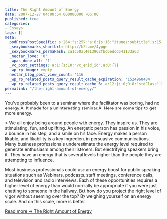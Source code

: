 ```yaml
---
title: The Right Amount of Energy
date: 2007-12-27 04:00:54.000000000 -06:00
published: true
categories:
- Essays
tags: []
meta:
  podPressPostSpecific: s:264:"s:255:"a:6:{s:15:"itunes:subtitle";s:15:"##PostExcerpt##";s:14:"itunes:summary";s:15:"##PostExcerpt##";s:15:"itunes:keywords";s:17:"##WordPressCats##";s:13:"itunes:author";s:10:"##Global##";s:15:"itunes:explicit";s:7:"Default";s:12:"itunes:block";s:7:"Default";}";";
  _sexybookmarks_shortUrl: http://b2l.me/4ypge
  _sexybookmarks_permaHash: ca1c50a14e13962fbc6edcd541133a63
  _nectar_love: '0'
  _wpas_done_all: '1'
  _vc_post_settings: a:1:{s:10:"vc_grid_id";a:0:{}}
  _wp_rp_image: empty
  nectar_blog_post_view_count: '116'
  _wp_rp_related_posts_query_result_cache_expiration: '1524960484'
  _wp_rp_related_posts_query_result_cache_6: a:12:{i:0;O:8:"stdClass":2:{s:7:"post_id";s:3:"295";s:5:"score";s:16:"60.8663117971296";}i:1;O:8:"stdClass":2:{s:7:"post_id";s:3:"328";s:5:"score";s:17:"56.94943897884988";}i:2;O:8:"stdClass":2:{s:7:"post_id";s:3:"327";s:5:"score";s:18:"54.689890587642694";}i:3;O:8:"stdClass":2:{s:7:"post_id";s:4:"2078";s:5:"score";s:17:"51.84118274121791";}i:4;O:8:"stdClass":2:{s:7:"post_id";s:4:"4433";s:5:"score";s:17:"49.66341627484776";}i:5;O:8:"stdClass":2:{s:7:"post_id";s:3:"325";s:5:"score";s:17:"49.66341627484776";}i:6;O:8:"stdClass":2:{s:7:"post_id";s:4:"4500";s:5:"score";s:17:"26.90542405292569";}i:7;O:8:"stdClass":2:{s:7:"post_id";s:4:"2734";s:5:"score";s:18:"22.213492327278566";}i:8;O:8:"stdClass":2:{s:7:"post_id";s:3:"686";s:5:"score";s:18:"21.671443581693868";}i:9;O:8:"stdClass":2:{s:7:"post_id";s:3:"136";s:5:"score";s:17:"19.49367711532372";}i:10;O:8:"stdClass":2:{s:7:"post_id";s:4:"3575";s:5:"score";s:17:"17.18701801448363";}i:11;O:8:"stdClass":2:{s:7:"post_id";s:3:"356";s:5:"score";s:18:"17.105374025448707";}}
permalink: "/the-right-amount-of-energy/"
---
```

<p>You've probably been to a seminar where the facilitator was boring, had no energy.Â  It made for a uninteresting seminar.Â  Here are some tips to get more energy.</p>
> We all enjoy being around people with energy. They inspire us. They are stimulating, fun, and uplifting. An energetic person has passion in his voice, a bounce in his step, and a smile on his face. Energy makes a person likable, and likability is a key ingredient in persuasive communications. Many business professionals underestimate the energy level required to generate enthusiasm among their listeners. But electrifying speakers bring it. They have an energy that is several levels higher than the people they are attempting to influence.</p>
<p>Most business professionals could use an energy boost for public speaking situations such as Webinars, podcasts, staff meetings, conference calls, and television and radio interviews. Each of these opportunities requires a higher level of energy than would normally be appropriate if you were just chatting to someone in the hallway. But how do you project the right level of vigor without seeming over the top? By weighing yourself on an energy scale. And on this scale, more is better.</p></blockquote>
<p><a href="http://www.businessweek.com/smallbiz/content/dec2007/sb20071221_339541.htm" rel="nofollow">Read more -&gt; The Right Amount of Energy</a></p>
